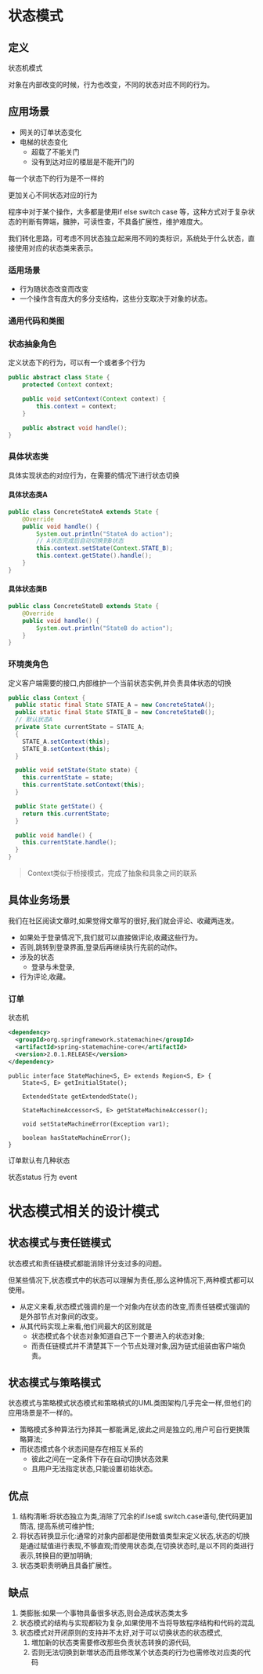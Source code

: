 # 状态模式

## 定义

状态机模式

对象在内部改变的时候，行为也改变，不同的状态对应不同的行为。

## 应用场景

- 网关的订单状态变化
- 电梯的状态变化
  - 超载了不能关门
  - 没有到达对应的楼层是不能开门的

每一个状态下的行为是不一样的

更加关心不同状态对应的行为

程序中对于某个操作，大多都是使用if else switch case 等，这种方式对于复杂状态的判断有弊端，臃肿，可读性查，不具备扩展性，维护难度大。

我们转化思路，可考虑不同状态独立起来用不同的类标识，系统处于什么状态，直接使用对应的状态类来表示。

### 适用场景

- 行为随状态改变而改变
- 一个操作含有庞大的多分支结构，这些分支取决于对象的状态。

### 通用代码和类图

### 状态抽象角色

定义状态下的行为，可以有一个或者多个行为

```java
public abstract class State {
    protected Context context;

    public void setContext(Context context) {
        this.context = context;
    }

    public abstract void handle();
}
```

### 具体状态类

具体实现状态的对应行为，在需要的情况下进行状态切换

#### 具体状态类A

```java
public class ConcreteStateA extends State {
    @Override
    public void handle() {
        System.out.println("StateA do action");
        // A状态完成后自动切换到B状态
        this.context.setState(Context.STATE_B);
        this.context.getState().handle();
    }
}
```

#### 具体状态类B

```java
public class ConcreteStateB extends State {
    @Override
    public void handle() {
        System.out.println("StateB do action");
    }
}
```

### 环境类角色

​	定义客户端需要的接口,内部维护一个当前状态实例,并负责具体状态的切换

```java
public class Context {
  public static final State STATE_A = new ConcreteStateA();
  public static final State STATE_B = new ConcreteStateB();
  // 默认状态A
  private State currentState = STATE_A;
  {
    STATE_A.setContext(this);
    STATE_B.setContext(this);
  }

  public void setState(State state) {
    this.currentState = state;
    this.currentState.setContext(this);
  }

  public State getState() {
    return this.currentState;
  }

  public void handle() {
    this.currentState.handle();
  }
}
```

> Context类似于桥接模式，完成了抽象和具象之间的联系

## 具体业务场景

​	我们在社区阅读文章时,如果觉得文章写的很好,我们就会评论、收藏两连发。

- 如果处于登录情况下,我们就可以直接做评论,收藏这些行为。
- 否则,跳转到登录界面,登录后再继续执行先前的动作。
- 涉及的状态
  - 登录与未登录,
- 行为评论,收藏。

### 订单

状态机

```xml
<dependency>
  <groupId>org.springframework.statemachine</groupId>
  <artifactId>spring-statemachine-core</artifactId>
  <version>2.0.1.RELEASE</version>
</dependency>
```



```
public interface StateMachine<S, E> extends Region<S, E> {
    State<S, E> getInitialState();

    ExtendedState getExtendedState();

    StateMachineAccessor<S, E> getStateMachineAccessor();

    void setStateMachineError(Exception var1);

    boolean hasStateMachineError();
}
```



订单默认有几种状态

状态status 行为 event



# 状态模式相关的设计模式

## 状态模式与责任链模式

状态模式和责任链模式都能消除讦分支过多的问题。

但某些情况下,状态模式中的状态可以理解为责任,那么这种情况下,两种模式都可以使用。

-  从定义来看,状态模式强调的是一个对象内在状态的改变,而责任链模式强调的是外部节点对象间的改变。
- 从其代码实现上来看,他们间最大的区别就是
  - 状态模式各个状态对象知道自己下ー个要进入的状态对象;
  - 而责任链模式并不清楚其下ー个节点处理对象,因为链式组装由客户端负责。

## 状态模式与策略模式

状态模式与策略模式状态模式和策略槙式的UML类图架构几乎完全一样,但他们的应用场景是不一样的。

- 策略模式多种算法行为择其一都能满足,彼此之间是独立的,用户可自行更换策略算法;
- 而状态模式各个状态间是存在相互关系的
  - 彼此之间在一定条件下存在自动切换状态效果
  - 且用户无法指定状态,只能设置初始状态。



## 优点

1. 结构清晰:将状态独立为类,消除了冗余的if.lse或 switch.case语句,使代码更加筒洁, 提高系统可维护性; 
2. 将状态转换显示化:通常的对象内部都是使用数值类型来定义状态,状态的切换是通过赋值进行表现,不够直观;而使用状态类,在切换状态时,是以不同的类进行表示,转换目的更加明确; 
3. 状态类职责明确且具备扩展性。

## 缺点

1. 类膨胀:如果一个事物具备很多状态,则会造成状态类太多
2. 状态模式的结构与实现都较为复杂,如果使用不当将导致程序结构和代码的混乱
3. 状态模式对开闭原则的支持并不太好,对于可以切换状态的状态模式,
   1. 増加新的状态类需要修改那些负责状态转换的源代码,
   2. 否则无法切换到新増状态而且修改某个状态类的行为也需修改对应类的代码